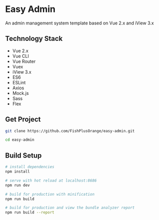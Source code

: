 # Easy Admin

An admin management system template based on Vue 2.x and iView 3.x

## Technology Stack

- Vue 2.x
- Vue CLI
- Vue Router
- Vuex
- iView 3.x
- ES6
- ESLint
- Axios
- Mock.js
- Sass
- Flex

## Get Project

```bash
git clone https://github.com/FishPlusOrange/easy-admin.git

cd easy-admin
```

## Build Setup

```bash
# install dependencies
npm install

# serve with hot reload at localhost:8686
npm run dev

# build for production with minification
npm run build

# build for production and view the bundle analyzer report
npm run build --report
```
